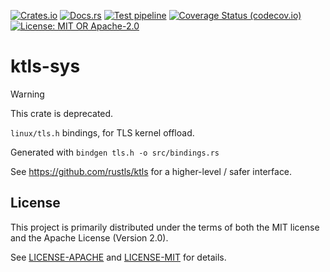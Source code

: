 [![Crates.io](https://img.shields.io/crates/v/ktls-sys)](https://crates.io/crates/ktls-sys)
[![Docs.rs](https://docs.rs/ktls-sys/badge.svg)](https://docs.rs/ktls-sys)
[![Test pipeline](https://github.com/rustls/ktls/actions/workflows/ci.yml/badge.svg)](https://github.com/rustls/ktls/actions/workflows/ci.yml?query=branch%3Amain)
[![Coverage Status (codecov.io)](https://codecov.io/gh/rustls/ktls/branch/main/graph/badge.svg)](https://codecov.io/gh/rustls/ktls/)
[![License: MIT OR Apache-2.0](https://img.shields.io/badge/license-MIT%20OR%20Apache--2.0-blue.svg)](LICENSE-MIT)

# ktls-sys

> [!WARNING]
> This crate is deprecated.

`linux/tls.h` bindings, for TLS kernel offload.

Generated with `bindgen tls.h -o src/bindings.rs`

See <https://github.com/rustls/ktls> for a higher-level / safer interface.

## License

This project is primarily distributed under the terms of both the MIT license
and the Apache License (Version 2.0).

See [LICENSE-APACHE](LICENSE-APACHE) and [LICENSE-MIT](LICENSE-MIT) for details.
